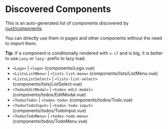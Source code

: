 # Discovered Components

This is an auto-generated list of components discovered by [nuxt/components](https://github.com/nuxt/components).

You can directly use them in pages and other components without the need to import them.

**Tip:** If a component is conditionally rendered with `v-if` and is big, it is better to use `Lazy` or `lazy-` prefix to lazy load.

- `<Logo>` | `<logo>` (components/Logo.vue)
- `<ListsListMenu>` | `<lists-list-menu>` (components/lists/ListMenu.vue)
- `<ListsListSelect>` | `<lists-list-select>` (components/lists/ListSelect.vue)
- `<TodosEditModal>` | `<todos-edit-modal>` (components/todos/EditModal.vue)
- `<TodosTodo>` | `<todos-todo>` (components/todos/Todo.vue)
- `<TodosTodoInput>` | `<todos-todo-input>` (components/todos/TodoInput.vue)
- `<TodosTodoMenu>` | `<todos-todo-menu>` (components/todos/TodoMenu.vue)
